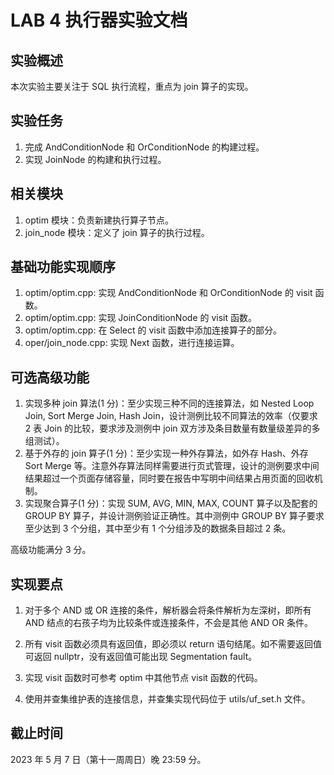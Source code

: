 # LAB 4 执行器实验文档

## 实验概述

本次实验主要关注于 SQL 执行流程，重点为 join 算子的实现。

## 实验任务

1. 完成 AndConditionNode 和 OrConditionNode 的构建过程。
2. 实现 JoinNode 的构建和执行过程。

## 相关模块

1. optim 模块：负责新建执行算子节点。
2. join_node 模块：定义了 join 算子的执行过程。

## 基础功能实现顺序

1. optim/optim.cpp: 实现 AndConditionNode 和 OrConditionNode 的 visit 函数。
2. optim/optim.cpp: 实现 JoinConditionNode 的 visit 函数。
3. optim/optim.cpp: 在 Select 的 visit 函数中添加连接算子的部分。
4. oper/join_node.cpp: 实现 Next 函数，进行连接运算。

## 可选高级功能

1. 实现多种 join 算法(1 分)：至少实现三种不同的连接算法，如 Nested Loop Join, Sort Merge Join, Hash Join，设计测例比较不同算法的效率（仅要求 2 表 Join 的比较，要求涉及测例中 join 双方涉及条目数量有数量级差异的多组测试）。
2. 基于外存的 join 算子(1 分)：至少实现一种外存算法，如外存 Hash、外存 Sort Merge 等。注意外存算法同样需要进行页式管理，设计的测例要求中间结果超过一个页面存储容量，同时要在报告中写明中间结果占用页面的回收机制。
3. 实现聚合算子(1 分)：实现 SUM, AVG, MIN, MAX, COUNT 算子以及配套的 GROUP BY 算子，并设计测例验证正确性。其中测例中 GROUP BY 算子要求至少达到 3 个分组，其中至少有 1 个分组涉及的数据条目超过 2 条。

高级功能满分 3 分。

## 实现要点

1. 对于多个 AND 或 OR 连接的条件，解析器会将条件解析为左深树，即所有 AND 结点的右孩子均为比较条件或连接条件，不会是其他 AND OR 条件。

2. 所有 visit 函数必须具有返回值，即必须以 return 语句结尾。如不需要返回值可返回 nullptr，没有返回值可能出现 Segmentation fault。

3. 实现 visit 函数时可参考 optim 中其他节点 visit 函数的代码。

4. 使用并查集维护表的连接信息，并查集实现代码位于 utils/uf_set.h 文件。

## 截止时间

2023 年 5 月 7 日（第十一周周日）晚 23:59 分。
